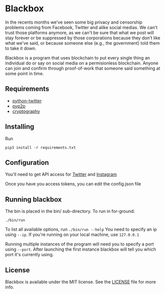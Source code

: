 # Blackbox

In the recents months we've seen some big privacy and censorship problems coming from Facebook, Twitter and alike social medias.
We can't trust those platforms anymore, as we can't be sure that what we post will stay forever or be suppressed
by those corporations because they don’t like what we've said, or because someone else (e.g., the government) told them to take it down.

Blackbox is a program that uses blockchain to put every single thing an individual do or say on social media on a permisionless blockchain. 
Anyone can join and confirm through proof-of-work that someone said something at some point in time.

## Requirements

- [python-twitter](https://github.com/bear/python-twitter)
- [pyp2p](https://pypi.org/project/py2p/)
- [cryptography](https://pypi.org/project/cryptography/)

## Installing

Run
```
pip3 install -r requirements.txt
```

## Configuration

You'll need to get API access for [Twitter](https://developer.twitter.com/en/docs/basics/authentication/guides/access-tokens.html)
and [Instagram](https://www.instagram.com/developer/clients/manage/)

Once you have you access tokens, you can edit the config.json file

## Running blackbox

The bin is placed in the bin/ sub-directory. To run in for-ground:
```
./bin/run
```
To list all available options, run `./bin/run --help` 
You need to specify an ip using `--ip`. If you're running on your local machine, use `127.0.0.1`

Running multiple instances of the program will need you to specify a port using `--port`. After launching the first instance
blackbox will tell you which port it's currently using.

## License

Blackbox is available under the MIT license. See the [LICENSE](LICENSE) file for more info.